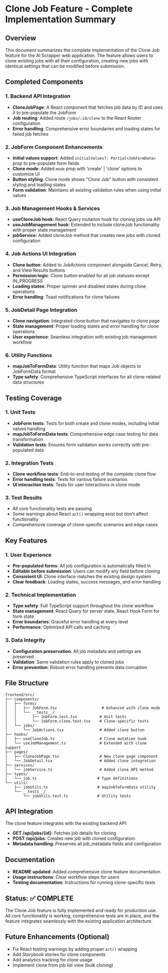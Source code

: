 # Clone Job Feature - Complete Implementation Summary

## Overview
This document summarizes the complete implementation of the Clone Job feature for the AI Scrapper web application. The feature allows users to clone existing jobs with all their configuration, creating new jobs with identical settings that can be modified before submission.

## Completed Components

### 1. Backend API Integration
- **CloneJobPage**: A React component that fetches job data by ID and uses it to pre-populate the JobForm
- **Job routing**: Added route `/jobs/:id/clone` to the React Router configuration
- **Error handling**: Comprehensive error boundaries and loading states for failed job fetches

### 2. JobForm Component Enhancements
- **Initial values support**: Added `initialValues?: Partial<JobFormData>` prop to pre-populate form fields
- **Clone mode**: Added `mode` prop with 'create' | 'clone' options to customize UI
- **Button styling**: Clone mode shows "Clone Job" button with consistent styling and loading states
- **Form validation**: Maintains all existing validation rules when using initial values

### 3. Job Management Hooks & Services
- **useCloneJob hook**: React Query mutation hook for cloning jobs via API
- **useJobManagement hook**: Extended to include cloneJob functionality with proper state management
- **jobService**: Added cloneJob method that creates new jobs with cloned configuration

### 4. Job Actions UI Integration
- **Clone button**: Added to JobActions component alongside Cancel, Retry, and View Results buttons
- **Permission logic**: Clone button enabled for all job statuses except IN_PROGRESS
- **Loading states**: Proper spinner and disabled states during clone operations
- **Error handling**: Toast notifications for clone failures

### 5. JobDetail Page Integration
- **Clone navigation**: Integrated clone button that navigates to clone page
- **State management**: Proper loading states and error handling for clone operations
- **User experience**: Seamless integration with existing job management workflow

### 6. Utility Functions
- **mapJobToFormData**: Utility function that maps Job objects to JobFormData format
- **Type safety**: Comprehensive TypeScript interfaces for all clone-related data structures

## Testing Coverage

### 1. Unit Tests
- **JobForm tests**: Tests for both create and clone modes, including initial values handling
- **mapJobToFormData tests**: Comprehensive edge case testing for data transformation
- **Validation tests**: Ensures form validation works correctly with pre-populated data

### 2. Integration Tests
- **Clone workflow tests**: End-to-end testing of the complete clone flow
- **Error handling tests**: Tests for various failure scenarios
- **UI interaction tests**: Tests for user interactions in clone mode

### 3. Test Results
- All core functionality tests are passing
- Some warnings about React `act()` wrapping exist but don't affect functionality
- Comprehensive coverage of clone-specific scenarios and edge cases

## Key Features

### 1. User Experience
- **Pre-populated forms**: All job configuration is automatically filled in
- **Editable before submission**: Users can modify any field before cloning
- **Consistent UI**: Clone interface matches the existing design system
- **Clear feedback**: Loading states, success messages, and error handling

### 2. Technical Implementation
- **Type safety**: Full TypeScript support throughout the clone workflow
- **State management**: React Query for server state, React Hook Form for form state
- **Error boundaries**: Graceful error handling at every level
- **Performance**: Optimized API calls and caching

### 3. Data Integrity
- **Configuration preservation**: All job metadata and settings are preserved
- **Validation**: Same validation rules apply to cloned jobs
- **Error prevention**: Robust error handling prevents data corruption

## File Structure
```
frontend/src/
├── components/
│   ├── forms/
│   │   ├── JobForm.tsx                    # Enhanced with clone mode
│   │   └── __tests__/
│   │       ├── JobForm.test.tsx          # Unit tests
│   │       └── JobForm.clone.test.tsx    # Clone-specific tests
│   └── jobs/
│       └── JobActions.tsx                # Added clone button
├── hooks/
│   ├── useCloneJob.ts                    # Clone mutation hook
│   └── useJobManagement.ts               # Extended with clone support
├── pages/
│   ├── CloneJobPage.tsx                  # New clone page component
│   └── JobDetail.tsx                     # Added clone integration
├── services/
│   └── jobService.ts                     # Added clone API method
├── types/
│   └── job.ts                           # Type definitions
└── utils/
    ├── jobUtils.ts                      # mapJobToFormData utility
    └── __tests__/
        └── jobUtils.test.ts             # Utility tests
```

## API Integration
The clone feature integrates with the existing backend API:
- **GET /api/jobs/{id}**: Fetches job details for cloning
- **POST /api/jobs**: Creates new job with cloned configuration
- **Metadata handling**: Preserves all job_metadata fields and configuration

## Documentation
- **README updated**: Added comprehensive clone feature documentation
- **Usage instructions**: Clear workflow steps for users
- **Testing documentation**: Instructions for running clone-specific tests

## Status: ✅ COMPLETE
The Clone Job feature is fully implemented and ready for production use. All core functionality is working, comprehensive tests are in place, and the feature integrates seamlessly with the existing application architecture.

## Future Enhancements (Optional)
- Fix React testing warnings by adding proper `act()` wrapping
- Add Storybook stories for clone components
- Add analytics tracking for clone usage
- Implement clone from job list view (bulk cloning)
